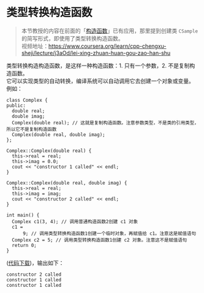 # 类型转换构造函数

> 本节教授的内容在前面的「[构造函数](chapter13.md)」已有应用，那里提到创建类 ``CSample`` 的简写形式，即使用了类型转换构造函数。  
> 视频地址：<https://www.coursera.org/learn/cpp-chengxu-sheji/lecture/j3aOd/lei-xing-zhuan-huan-gou-zao-han-shu>

类型转换构造构造函数，是这样一种构造函数：1. 只有一个参数，2. 不是复制构造函数。  
它可以实现类型的自动转换，编译系统可以自动调用它去创建一个对象或变量。  
例如：
```
class Complex {
public:
  double real;
  double imag;
  Complex(double real); // 这就是复制构造函数。注意参数类型，不是类的引用类型，所以它不是复制构造函数
  Complex(double real, double imag);
};

Complex::Complex(double real) {
  this->real = real;
  this->imag = 0.0;
  cout << "constructor 1 called" << endl;
}

Complex::Complex(double real, double imag) {
  this->real = real;
  this->imag = imag;
  cout << "constructor 2 called" << endl;
}

int main() {
  Complex c1(3, 4); // 调用普通构造函数2创建 c1 对象
  c1 =
      9; // 调用类型转换构造函数1创建一个临时对象，再赋值给 c1。注意这是赋值语句
  Complex c2 = 5; // 调用类型转换构造函数1创建 c2 对象。注意这不是赋值语句
  return 0;
}
```
([代码下载](code/ch15/Complex.cpp))，输出如下：
```
constructor 2 called
constructor 1 called
constructor 1 called
```